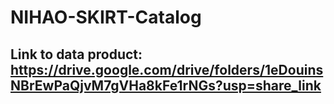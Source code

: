 # NIHAO-SKIRT-Catalog

## Link to data product: https://drive.google.com/drive/folders/1eDouinsNBrEwPaQjvM7gVHa8kFe1rNGs?usp=share_link

